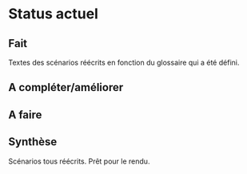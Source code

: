 Status actuel
=============

Fait
----
Textes des scénarios réécrits en fonction du glossaire qui a été défini.


A compléter/améliorer
---------------------


A faire
-------


Synthèse
--------
Scénarios tous réécrits.
Prêt pour le rendu.

